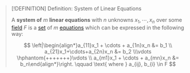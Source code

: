 >[!DEFINITION] Definition: System of Linear Equations
>
>A **system of** $m$ **linear equations** with $n$ unknowns $x_1, \cdots, x_n$ over some [field](../../Fields/index.md) $F$ is a [set](../../../Set%20Theory/Sets.md) of $m$ [equations](../../Equations/Equation.md) which can be expressed in the following way:
>
>$$
>\left|\begin{align*}a_{11}x_1 + \cdots + a_{1n}x_n &= b_1 \\ a_{21}x_1+\cdots+a_{2n}x_n &= b_2 \\\vdots \hphantom{+++++++}\vdots \\ a_{m1}x_1 + \cdots + a_{mn}x_n &= b_n\end{align*}\right. \qquad \text{ where } a_{ij}, b_{i} \in F
>$$
>